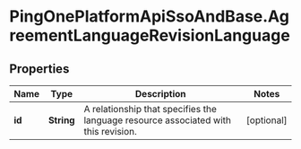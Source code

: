 # PingOnePlatformApiSsoAndBase.AgreementLanguageRevisionLanguage

## Properties

Name | Type | Description | Notes
------------ | ------------- | ------------- | -------------
**id** | **String** | A relationship that specifies the language resource associated with this revision. | [optional] 


